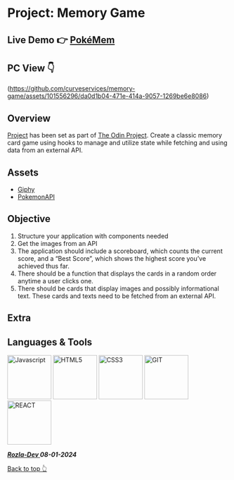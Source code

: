 # Project: Memory Game

## Live Demo 👉 [PokéMem](https://pokemem-rozladev.netlify.app/)

## PC View 👇
(https://github.com/curveservices/memory-game/assets/101556296/da0d1b04-471e-414a-9057-1269be6e8086)

## Overview

[Project](https://www.theodinproject.com/lessons/node-path-react-new-memory-card#solutions) has been set as part of [The Odin Project](https://www.theodinproject.com/). Create a classic memory card game using hooks to manage and utilize state while fetching and using data from an external API.

## Assets

- [Giphy](https://giphy.com/)
- [PokemonAPI](https://pokeapi.co/)

## Objective

1. Structure your application with components needed
2. Get the images from an API
3. The application should include a scoreboard, which counts the current score, and a “Best Score”, which shows the highest score you’ve achieved thus far.
4. There should be a function that displays the cards in a random order anytime a user clicks one.
5. There should be cards that display images and possibly informational text. These cards and texts need to be fetched from an external API.

## Extra

## Languages & Tools

<a href="https://javascript.info/">
    <img width="100" alt="Javascript" src="https://cdn.jsdelivr.net/gh/devicons/devicon/icons/javascript/javascript-plain.svg" /></a> 
<a href="https://html.com/html5/">
    <img width="100" alt="HTML5" src="https://cdn.jsdelivr.net/gh/devicons/devicon/icons/html5/html5-plain-wordmark.svg" /></a> 
<a href="https://css3.com/">
    <img width="100" alt="CSS3" src="https://cdn.jsdelivr.net/gh/devicons/devicon/icons/css3/css3-plain-wordmark.svg" /></a> 
<a href="https://git-scm.com/">
    <img width="100" alt="GIT" src="https://cdn.jsdelivr.net/gh/devicons/devicon/icons/git/git-original.svg" /></a>
<a href="https://react.dev/">
    <img width="100" alt="REACT" src="https://cdn.jsdelivr.net/gh/devicons/devicon/icons/react/react-original.svg" /></a>

**_<a href="https://twitter.com/Crypto_Rozla"> Rozla-Dev </a> 08-01-2024_**

[Back to top 👆](#project)
